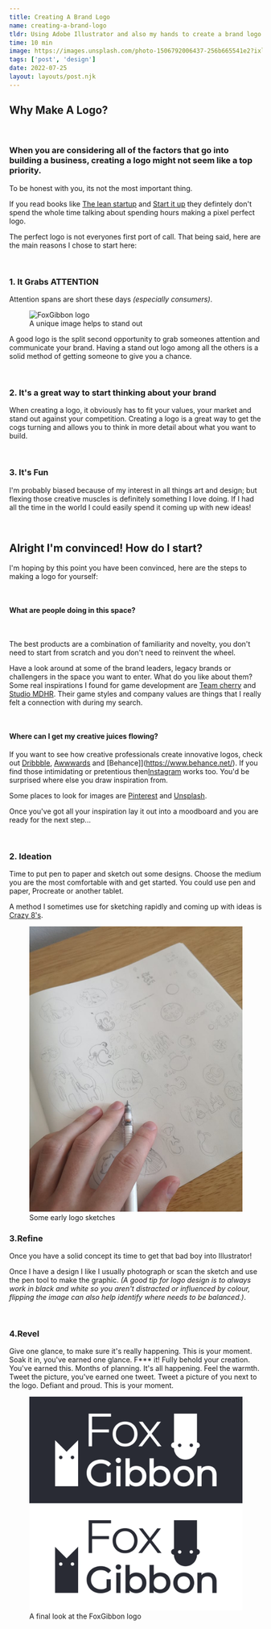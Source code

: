 ```yaml
---
title: Creating A Brand Logo
name: creating-a-brand-logo
tldr: Using Adobe Illustrator and also my hands to create a brand logo.
time: 10 min
image: https://images.unsplash.com/photo-1506792006437-256b665541e2?ixlib=rb-1.2.1&ixid=MnwxMjA3fDB8MHxwaG90by1wYWdlfHx8fGVufDB8fHx8&auto=format&fit=crop&w=774&q=80
tags: ['post', 'design']
date: 2022-07-25
layout: layouts/post.njk
---
```


## Why Make A Logo?

<br>

### When you are considering all of the factors that go into building a business, creating a logo might not seem like a top priority.

To be honest with you, its not the most important thing.

If you read books like [The lean startup](https://www.waterstones.com/book/the-lean-startup/eric-ries/9780670921607") and [Start it up](https://www.waterstones.com/book/start-it-up/luke-johnson/9780670920471) they defintely don't spend the whole time talking about spending hours making a pixel perfect logo.

The perfect logo is not everyones first port of call. That being said, here are the main reasons I chose to start here:

<br>

### 1. It Grabs ATTENTION

Attention spans are short these days *(especially consumers)*.

<figure>
	<img class="case-img " src="https://images.unsplash.com/photo-1506792006437-256b665541e2?ixlib=rb-1.2.1&ixid=MnwxMjA3fDB8MHxwaG90by1wYWdlfHx8fGVufDB8fHx8&auto=format&fit=crop&w=774&q=80" alt="FoxGibbon logo">
	<figcaption>A unique image helps to stand out</figcaption>
</figure>

A good logo is the split second opportunity to grab someones attention and communicate your brand. Having a stand out logo among all the others is a solid method of getting someone to give you a chance.

<br>

### 2. It's a great way to start thinking about your brand

When creating a logo, it obviously has to fit your values, your market and stand out against your competition. Creating a logo is a great way to get the cogs turning and allows you to think in more detail about what you want to build.

<br>

### 3. It's Fun

I'm probably biased because of my interest in all things art and design; but flexing those creative muscles is definitely something I love doing. If I had all the time in the world I could easily spend it coming up with new ideas!

<br>

## Alright I'm convinced! How do I start?

I'm hoping by this point you have been convinced, here are the steps to making a logo for yourself:

<br>

#### What are people doing in this space?

<br>

The best products are a combination of familiarity and novelty, you don't need to start from scratch and you don't need to reinvent the wheel.

Have a look around at some of the brand leaders, legacy brands or challengers in the space you want to enter. What do you like about them? Some real inspirations I found for game development are [Team cherry](https://www.teamcherry.com.au) and [Studio MDHR](http://studiomdhr.com). Their game styles and company values are things that I really felt a connection with during my search.

<br>

#### Where can I get my creative juices flowing?

If you want to see how creative professionals create innovative logos, check out [Dribbble](https://dribbble.com/), [Awwwards](https://www.awwwards.com/) and [Behance]](https://www.behance.net/). If you find those intimidating or pretentious then[Instagram](https://www.instagram.com) works too. You'd be surprised where else you draw inspiration from.

Some places to look for images are [Pinterest](https://www.pinterest.com/) and [Unsplash](https://unsplash.com/).

Once you've got all your inspiration lay it out into a moodboard and you are ready for the next step...

<br>

### 2. Ideation

Time to put pen to paper and sketch out some designs. Choose the medium you are the most comfortable with and get started. You could use pen and paper, Procreate or another tablet.

A method I sometimes use for sketching rapidly and coming up with ideas is [Crazy 8's](https://designsprintkit.withgoogle.com/methodology/phase3-sketch/crazy-8s).

<figure>
	<img class="case-img " src="/static/images/blog/13-08-22/ideation.jpg" alt="sketching some ideas for the FoxGibbon logo">
	<figcaption>Some early logo sketches</figcaption>
</figure>

### 3.Refine

Once you have a solid concept its time to get that bad boy into Illustrator!

Once I have a design I like I usually photograph or scan the sketch and use the pen tool to make the graphic. *(A good tip for logo design is to always work in black and white so you aren't distracted or influenced by colour, flipping the image can also help identify where needs to be balanced.)*.

<br>

### 4.Revel

Give one glance, to make sure it's really happening. This is your moment. Soak it in, you've earned one glance. F*** it! Fully behold your creation. You've earned this. Months of planning. It's all happening. Feel the warmth. Tweet the picture, you've earned one tweet. Tweet a picture of you next to the logo. Defiant and proud. This is your moment.

<figure>
	<img class="case-img " src="/static/images/blog/13-08-22/logo-bw.png" alt="FoxGibbon logo" style="height: auto;">
	<figcaption>A final look at the FoxGibbon logo</figcaption>
</figure>
